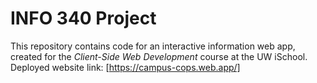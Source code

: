 # INFO 340 Project

This repository contains code for an interactive information web app, created for the _Client-Side Web Development_ course at the UW iSchool.
Deployed website link: [https://campus-cops.web.app/]
